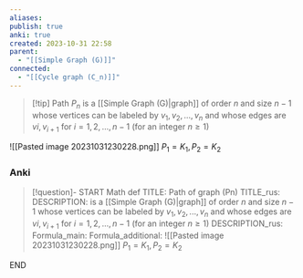```yaml
---
aliases: 
publish: true
anki: true
created: 2023-10-31 22:58
parent:
  - "[[Simple Graph (G)]]"
connected:
  - "[[Cycle graph (C_n)]]"
---
```


> [!tip] Path $P_n$
> is a [[Simple Graph (G)|graph]] of order $n$ and size $n−1$ whose vertices can be labeled by $v_1,v_2,...,v_n$ and whose edges are $vi, v_{i+1}$ for $i = 1,2,...,n−1$ (for an integer $n≥1$)

![[Pasted image 20231031230228.png]]
$P_1 = K_1, P_2 = K_2$



### Anki
> [!question]- 
START
Math def
TITLE: Path of graph (Pn)
TITLE_rus: 
DESCRIPTION: is a [[Simple Graph (G)|graph]] of order $n$ and size $n−1$ whose vertices can be labeled by $v_1,v_2,...,v_n$ and whose edges are $vi, v_{i+1}$ for $i = 1,2,...,n−1$ (for an integer $n≥1$)
DESCRIPTION_rus: 
Formula_main: 
Formula_additional: ![[Pasted image 20231031230228.png]] 
$P_1 = K_1, P_2 = K_2$
<!--ID: 1698822236404-->
END











